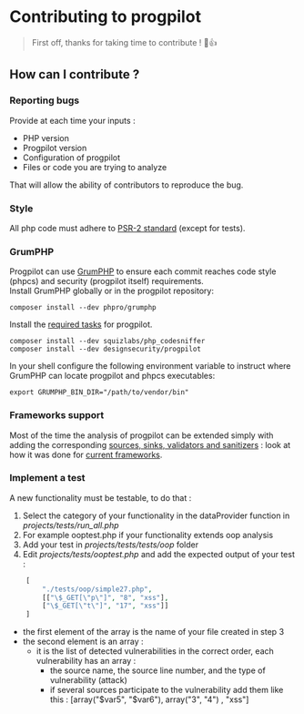# Contributing to progpilot
> First off, thanks for taking time to contribute ! :tada::+1:

## How can I contribute ?

### Reporting bugs
Provide at each time your inputs :
- PHP version
- Progpilot version
- Configuration of progpilot
- Files or code you are trying to analyze  

That will allow the ability of contributors to reproduce the bug.

### Style
All php code must adhere to [PSR-2 standard](https://www.php-fig.org/psr/psr-2/) (except for tests).

### GrumPHP
Progpilot can use [GrumPHP](https://github.com/phpro/grumphp/) to ensure each commit reaches code style (phpcs) and security (progpilot itself) requirements.  
Install GrumPHP globally or in the progpilot repository:
```shell
composer install --dev phpro/grumphp
```
Install the [required tasks](../grumphp.yml) for progpilot.
```shell
composer install --dev squizlabs/php_codesniffer
composer install --dev designsecurity/progpilot
```
In your shell configure the following environment variable to instruct where GrumPHP can locate progpilot and phpcs executables:
```shell
export GRUMPHP_BIN_DIR="/path/to/vendor/bin"
```

### Frameworks support
Most of the time the analysis of progpilot can be extended simply with adding the corresponding [sources, sinks, validators and sanitizers](./SPECIFY_ANALYSIS.md) : look at how it was done for [current frameworks](https://github.com/designsecurity/progpilot/tree/master/package/src/uptodate_data/php/frameworks).

### Implement a test
A new functionality must be testable, to do that :
1. Select the category of your functionality in the dataProvider function in *projects/tests/run_all.php*
2. For example ooptest.php if your functionality extends oop analysis
3. Add your test in *projects/tests/tests/oop* folder 
4. Edit *projects/tests/ooptest.php* and add the expected output of your test :
```php
    [
        "./tests/oop/simple27.php",
        [["\$_GET[\"p\"]", "8", "xss"],
        ["\$_GET[\"t\"]", "17", "xss"]]
    ]
```

- the first element of the array is the name of your file created in step 3
- the second element is an array :
    - it is the list of detected vulnerabilities in the correct order, each vulnerability has an array :
        - the source name, the source line number, and the type of vulnerability (attack)
        - if several sources participate to the vulnerability add them like this : [array("\$var5", "\$var6"), array("3", "4") , "xss"]
